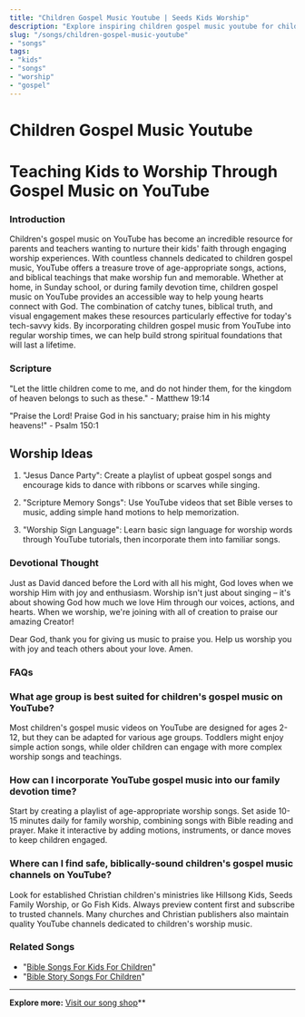 ```yaml
---
title: "Children Gospel Music Youtube | Seeds Kids Worship"
description: "Explore inspiring children gospel music youtube for children's worship and faith development. Biblical music resources for families and ministry."
slug: "/songs/children-gospel-music-youtube"
- "songs"
tags:
- "kids"
- "songs"
- "worship"
- "gospel"
---
```


# Children Gospel Music Youtube

# Teaching Kids to Worship Through Gospel Music on YouTube

### Introduction
Children's gospel music on YouTube has become an incredible resource for parents and teachers wanting to nurture their kids' faith through engaging worship experiences. With countless channels dedicated to children gospel music, YouTube offers a treasure trove of age-appropriate songs, actions, and biblical teachings that make worship fun and memorable. Whether at home, in Sunday school, or during family devotion time, children gospel music on YouTube provides an accessible way to help young hearts connect with God. The combination of catchy tunes, biblical truth, and visual engagement makes these resources particularly effective for today's tech-savvy kids. By incorporating children gospel music from YouTube into regular worship times, we can help build strong spiritual foundations that will last a lifetime.

### Scripture
"Let the little children come to me, and do not hinder them, for the kingdom of heaven belongs to such as these." - Matthew 19:14

"Praise the Lord! Praise God in his sanctuary; praise him in his mighty heavens!" - Psalm 150:1

## Worship Ideas
1. "Jesus Dance Party": Create a playlist of upbeat gospel songs and encourage kids to dance with ribbons or scarves while singing.

2. "Scripture Memory Songs": Use YouTube videos that set Bible verses to music, adding simple hand motions to help memorization.

3. "Worship Sign Language": Learn basic sign language for worship words through YouTube tutorials, then incorporate them into familiar songs.

### Devotional Thought
Just as David danced before the Lord with all his might, God loves when we worship Him with joy and enthusiasm. Worship isn't just about singing – it's about showing God how much we love Him through our voices, actions, and hearts. When we worship, we're joining with all of creation to praise our amazing Creator!

Dear God, thank you for giving us music to praise you. Help us worship you with joy and teach others about your love. Amen.

### FAQs

### What age group is best suited for children's gospel music on YouTube?
Most children's gospel music videos on YouTube are designed for ages 2-12, but they can be adapted for various age groups. Toddlers might enjoy simple action songs, while older children can engage with more complex worship songs and teachings.

### How can I incorporate YouTube gospel music into our family devotion time?
Start by creating a playlist of age-appropriate worship songs. Set aside 10-15 minutes daily for family worship, combining songs with Bible reading and prayer. Make it interactive by adding motions, instruments, or dance moves to keep children engaged.

### Where can I find safe, biblically-sound children's gospel music channels on YouTube?
Look for established Christian children's ministries like Hillsong Kids, Seeds Family Worship, or Go Fish Kids. Always preview content first and subscribe to trusted channels. Many churches and Christian publishers also maintain quality YouTube channels dedicated to children's worship music.

### Related Songs

- "[Bible Songs For Kids For Children](/songs/bible-songs-for-kids-for-children/)"
- "[Bible Story Songs For Children](/songs/bible-story-songs-for-children/)"

---

**Explore more:** [Visit our song shop](https://seedskidsworship.com/shop)**

<!-- Schema Markup -->
<script type="application/ld+json">
{
  "@context": "https://schema.org",
  "@type": "MusicRecording",
  "name": "Children Gospel Music Youtube",
  "byArtist": {
    "@type": "MusicGroup",
    "name": "Seeds Kids Worship"
  },
  "isFamilyFriendly": true,
  "url": "https://seedskidsworship.com/songs/children-gospel-music-youtube/"
}
</script>